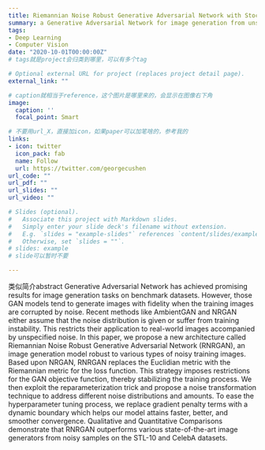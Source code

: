 ```yaml
---
title: Riemannian Noise Robust Generative Adversarial Network with Stochastic Bounds
summary: a Generative Adversarial Network for image generation from unspecified noisy data.
tags:
- Deep Learning
- Computer Vision
date: "2020-10-01T00:00:00Z"
# tags就是project会归类到哪里，可以有多个tag

# Optional external URL for project (replaces project detail page).
external_link: ""

# caption就相当于reference，这个图片是哪里来的，会显示在图像右下角
image:
  caption: ''
  focal_point: Smart

# 不要用url_X，直接加icon，如果paper可以加笔啥的，参考我的
links:
- icon: twitter
  icon_pack: fab
  name: Follow
  url: https://twitter.com/georgecushen
url_code: ""
url_pdf: ""
url_slides: ""
url_video: ""

# Slides (optional).
#   Associate this project with Markdown slides.
#   Simply enter your slide deck's filename without extension.
#   E.g. `slides = "example-slides"` references `content/slides/example-slides.md`.
#   Otherwise, set `slides = ""`.
# slides: example
# slide可以暂时不要

---
```

类似简介abstract
Generative Adversarial Network has achieved promising results for image generation tasks on benchmark datasets. However, those GAN models tend to generate images with fidelity when the training images are corrupted by noise. Recent methods like AmbientGAN and NRGAN either assume that the noise distribution is given or suffer from training instability. This restricts their application to real-world images accompanied by unspecified noise. In this paper, we propose a new architecture called Riemannian Noise Robust Generative Adversarial Network (RNRGAN), an image generation model robust to various types of noisy training images. Based upon NRGAN, RNRGAN replaces the Euclidian metric with the Riemannian metric for the loss function. This strategy imposes restrictions for the GAN objective function, thereby stabilizing the training process. We then exploit the reparameterization trick and propose a noise transformation technique to address different noise distributions and amounts. To ease the hyperparameter tuning process, we replace gradient penalty terms with a dynamic boundary which helps our model attains faster, better, and smoother convergence. Qualitative and Quantitative Comparisons demonstrate that RNRGAN outperforms various state-of-the-art image generators from noisy samples on the STL-10 and CelebA datasets. 
